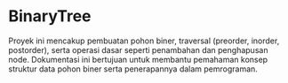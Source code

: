 # BinaryTree
Proyek ini mencakup pembuatan pohon biner, traversal (preorder, inorder, postorder), serta operasi dasar seperti penambahan dan penghapusan node. Dokumentasi ini bertujuan untuk membantu pemahaman konsep struktur data pohon biner serta penerapannya dalam pemrograman.
